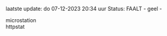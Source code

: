 laatste update: 
do 07-12-2023 20:34   uur 
Status: FAALT - geel - 
<div class="service Y">microstation</div><div class="service G">httpstat</div>